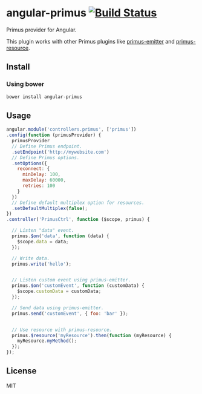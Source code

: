 # angular-primus [![Build Status](https://travis-ci.org/neoziro/angular-primus.svg?branch=master)](https://travis-ci.org/neoziro/angular-primus)

Primus provider for Angular.

This plugin works with other Primus plugins like [primus-emitter](https://github.com/cayasso/primus-emitter) and [primus-resource](https://github.com/cayasso/primus-resource).

## Install

### Using bower

```js
bower install angular-primus
```

## Usage

```js
angular.module('controllers.primus', ['primus'])
.config(function (primusProvider) {
  primusProvider
  // Define Primus endpoint.
  .setEndpoint('http://mywebsite.com')
  // Define Primus options.
  .setOptions({
    reconnect: {
      minDelay: 100,
      maxDelay: 60000,
      retries: 100
    }
  })
  // Define default multiplex option for resources.
  .setDefaultMultiplex(false);
})
.controller('PrimusCtrl', function ($scope, primus) {

  // Listen "data" event.
  primus.$on('data', function (data) {
    $scope.data = data;
  });

  // Write data.
  primus.write('hello');


  // Listen custom event using primus-emitter.
  primus.$on('customEvent', function (customData) {
    $scope.customData = customData;
  });

  // Send data using primus-emitter.
  primus.send('customEvent', { foo: 'bar' });


  // Use resource with primus-resource.
  primus.$resource('myResource').then(function (myResource) {
    myResource.myMethod();
  });
});
```

## License

MIT
